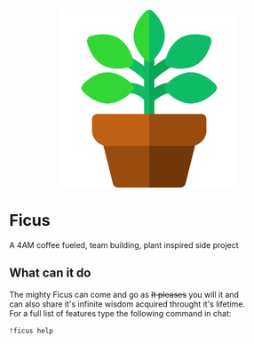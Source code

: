 
<p align="center">
    <img width="320" height="320" src="ficus.svg" />
</p>  
<h1>Ficus</h1>
A 4AM coffee fueled, team building, plant inspired side project  

## What can it do
The mighty Ficus can come and go as ~~It pleases~~ you will it and  
can also share it's infinite wisdom acquired throught it's lifetime.  
For a full list of features type the following command in chat:  
```
!ficus help
```

